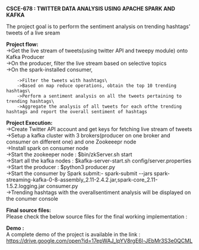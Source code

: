 **CSCE-678  : TWITTER DATA ANALYSIS USING APACHE SPARK AND KAFKA**


The project goal is to perform the sentiment analysis on trending hashtags' tweets of a live sream


**Project flow:**\
	->Get the live stream of tweets(using twitter API and tweepy module) onto Kafka Producer\
	->On the producer, filter the live stream based on selective topics\
	->On the spark-installed consumer,
	    
	    ->Filter the tweets with hashtags\
	    ->Based on map reduce operations, obtain the top 10 trending hashtags\
	    ->Perform a sentiment analysis on all the tweets pertaining to trending hashtags\
	    ->Aggregate the analysis of all tweets for each ofthe trending hashtags and report the overall sentiment of hashtags
		
		

**Project Execution:**\
	->Create Twitter API account and get keys for fetching live stream of tweets\
	->Setup a kafka cluster with 3 brokers(producer on one broker and consumer on different one) and one Zookeeepr node\
	->Install spark on consumer node \
	->Start the zookeeper node : $bin/zkServer.sh start\
	->Start all the kafka nodes : $kafka-server-start.sh config/server.properties\
	->Start the producer : $python3 producer.py \
	->Start the consumer by Spark submit:- spark-submit --jars spark-streaming-kafka-0-8-assembly_2.11-2.4.2.jar,spark-core_2.11-1.5.2.logging.jar consumer.py\
	->Trending hashtags with the overallsentiment analysis  will be displayed on the conumer console
	
	
**Final source files:** \
Please check the below source files for the final working implementation : 

**Demo :** \
A complete demo of the project is available in the link : https://drive.google.com/open?id=17epWAJ_lpYV8rgE6l-JEbMr3S3e0QCML



